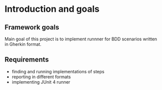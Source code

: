 # Introduction and goals

## Framework goals

Main goal of this project is to implement runnner for BDD scenarios written in Gherkin format. 

## Requirements

- finding and running implementations of steps
- reporting in different formats
- implementing JUnit 4 runner